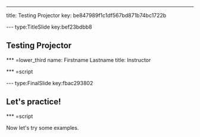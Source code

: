 ---
title: Testing Projector
key: be847989f1c1df567bd871b74bc1722b


--- type:TitleSlide key:bef23bdbb8
## Testing Projector

*** =lower_third
name: Firstname Lastname
title: Instructor

*** =script



--- type:FinalSlide key:fbac293802
## Let's practice!

*** =script

Now let's try some examples.

